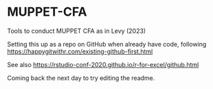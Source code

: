 # MUPPET-CFA
Tools to conduct MUPPET CFA as in Levy (2023)

Setting this up as a repo on GitHub when already have code, following https://happygitwithr.com/existing-github-first.html

See also 
https://rstudio-conf-2020.github.io/r-for-excel/github.html

Coming back the next day to try editing the readme.
